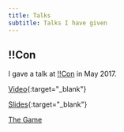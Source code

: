 ```yaml
---
title: Talks
subtitle: Talks I have given
---
```


## !!Con
I gave a talk at [!!Con](http://bangbangcon.com/) in May 2017.

[Video](https://www.youtube.com/watch?v=KqEc2Ek4GzA){:target="_blank"}

[Slides](https://docs.google.com/presentation/d/1P1AvMIbk1Ss7rhR_qn57yQpf6lMjFjh7SyaBqVCUaaw/edit?usp=sharing){:target="_blank"}

[The Game](https://rainydayssunnyways.github.io/GiftTheCode/)
